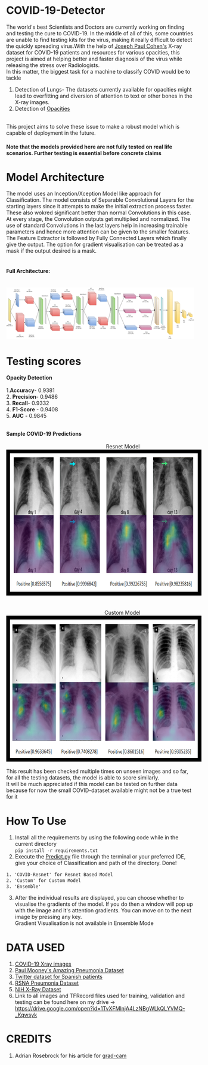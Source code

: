 # COVID-19-Detector
The world's best Scientists and Doctors are currently working on finding and testing the cure to COVID-19. In the middle of all of this, some countries are unable to find testing kits for the virus, making it really difficult to detect the quickly spreading virus.With the help of <a href=https://github.com/ieee8023>Joseph Paul Cohen's</a> X-ray dataset for COVID-19 patients and resources for various opacities, this project is aimed at helping better and faster diagnosis of the virus while releasing the stress over Radiologists.<br>
In this matter, the biggest task for a machine to classify COVID would be to tackle
1. Detection of Lungs- The datasets currently available for opacities might lead to overfitting and diversion of attention to text or other bones in the X-ray images.<br>
2. Detection of <a href=https://www.kaggle.com/zahaviguy/what-are-lung-opacities>Opacities</a>
<br>
This project aims to solve these issue to make a robust model which is capable of deployment in the future.
<br>
<h4>Note that the models provided here are not fully tested on real life scenarios. Further testing is essential before concrete claims</h4>


# Model Architecture
The model uses an Inception/Xception Model like approach for Classification. The model consists of Separable Convolutional Layers for the starting layers since it attempts to make the initial extraction process faster. These also wokred significant better than normal Convolutions in this case. At every stage, the Convolution outputs get multiplied and normalized. The use of standard Convolutions in the last layers help in increasing trainable parameters and hence more attention can be given to the smaller features. The Feature Extractor is followed by Fully Connected Layers which finally give the output. The option for gradient visualisation can be treated as a mask if the output desired is a mask.<br><br>
   
<h4>Full Architecture:</h4> <br>
<img src=https://github.com/DarshanDeshpande/COVID-19-Detector/blob/master/images/Model.png class="center">


# Testing scores
<b>Opacity Detection</b><br><br>
   1.<b>Accuracy</b>- 0.9381 <br>
   2. <b>Precision</b>- 0.9486 <br>
   3. <b>Recall</b>-  0.9332 <br>
   4. <b>F1-Score</b> - 0.9408 <br>
   5. <b>AUC</b> - 0.9845 <br><br>

<b>  Sample COVID-19 Predictions</b><br>
<br>&nbsp;&nbsp;&nbsp;&nbsp;&nbsp;&nbsp;&nbsp;&nbsp;&nbsp;&nbsp;&nbsp;&nbsp;&nbsp;&nbsp;&nbsp;&nbsp;&nbsp;&nbsp;&nbsp;&nbsp;&nbsp;&nbsp;&nbsp;&nbsp;&nbsp;&nbsp;&nbsp;&nbsp;&nbsp;&nbsp;&nbsp;&nbsp;&nbsp;&nbsp;&nbsp;&nbsp;&nbsp;&nbsp;&nbsp;&nbsp;&nbsp;&nbsp;&nbsp;&nbsp;&nbsp;&nbsp;&nbsp;&nbsp;&nbsp;&nbsp;&nbsp;&nbsp;&nbsp;&nbsp;&nbsp;&nbsp;&nbsp;&nbsp;&nbsp;&nbsp;&nbsp;&nbsp;&nbsp;&nbsp;&nbsp;&nbsp;&nbsp;&nbsp;Resnet Model
&nbsp; &nbsp; &nbsp; &nbsp; <img style="border:10px solid black;" src=https://github.com/DarshanDeshpande/COVID-19-Detector/blob/master/images/PredictionVisualisation.png width=700 height=370 class="center">
<br><br>
<br>&nbsp;&nbsp;&nbsp;&nbsp;&nbsp;&nbsp;&nbsp;&nbsp;&nbsp;&nbsp;&nbsp;&nbsp;&nbsp;&nbsp;&nbsp;&nbsp;&nbsp;&nbsp;&nbsp;&nbsp;&nbsp;&nbsp;&nbsp;&nbsp;&nbsp;&nbsp;&nbsp;&nbsp;&nbsp;&nbsp;&nbsp;&nbsp;&nbsp;&nbsp;&nbsp;&nbsp;&nbsp;&nbsp;&nbsp;&nbsp;&nbsp;&nbsp;&nbsp;&nbsp;&nbsp;&nbsp;&nbsp;&nbsp;&nbsp;&nbsp;&nbsp;&nbsp;&nbsp;&nbsp;&nbsp;&nbsp;&nbsp;&nbsp;&nbsp;&nbsp;&nbsp;&nbsp;&nbsp;&nbsp;&nbsp;&nbsp;&nbsp;Custom Model
&nbsp; &nbsp; &nbsp; &nbsp;<img style="border:10px solid black;" src=https://github.com/DarshanDeshpande/COVID-19-Detector/blob/master/images/GradientVisualisationCustomModel.png width=700 height=370 class="center">

This result has been checked multiple times on unseen images and so far, for all the testing datasets, the model is able to score similarly.<br>
It will be much appreciated if this model can be tested on further data because for now the small COVID-dataset available might not be a true test for it

# How To Use
1. Install all the requirements by using the following code while in the current directory<br>
```pip install -r requirements.txt```<br>
2. Execute the <a href=https://github.com/DarshanDeshpande/COVID-19-Detector/blob/master/OpacityDetector/Predict.py>Predict.py</a> file through the terminal or your preferred IDE, give your choice of Classification and path of the directory. Done!<br>
```
1. 'COVID-Resnet' for Resnet Based Model
2. 'Custom' for Custom Model 
3. 'Ensemble'
```
3. After the individual results are displayed, you can choose whether to visualise the gradients of the model. If you do then a window will pop up with the image and it's attention gradients. You can move on to the next image by pressing any key. 
<br>Gradient Visualisation is not available in Ensemble Mode



# DATA USED <br>
  1. <a href=https://github.com/ieee8023/covid-chestxray-dataset>COVID-19 Xray images</a>
  2. <a href=https://www.kaggle.com/paultimothymooney/chest-xray-pneumonia>Paul Mooney's Amazing Pneumonia Dataset</a>
  3. <a href=https://twitter.com/ChestImaging/status/1243928581983670272> Twitter dataset for Spanish patients</a>
  4. <a href=https://www.kaggle.com/c/rsna-pneumonia-detection-challenge/overview>RSNA Pneumonia Dataset</a>
  5. <a href=https://www.kaggle.com/nih-chest-xrays/data>NIH X-Ray Dataset</a>
  6. Link to all images and TFRecord files used for training, validation and testing can be found here on my drive -> https://drive.google.com/open?id=1TvXFMlnjA4LzNBgWLkQLYVMQ-_Kqwsyk
  
# CREDITS <br>
1. Adrian Rosebrock for his article for <a href= https://www.pyimagesearch.com/2020/03/09/grad-cam-visualize-class-activation-maps-with-keras-tensorflow-and-deep-learning/>grad-cam</a> 
